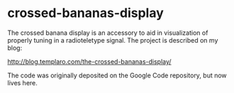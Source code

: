 # crossed-bananas-display

The crossed banana display is an accessory to aid in visualization of 
properly tuning in a radioteletype signal. The project is described on
my blog:

http://blog.templaro.com/the-crossed-bananas-display/

The code was originally deposited on the Google Code repository, but
now lives here.
